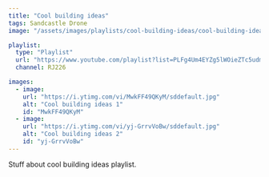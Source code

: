 ```yaml
---
title: "Cool building ideas"
tags: Sandcastle Drone
image: "/assets/images/playlists/cool-building-ideas/cool-building-ideas-logo.jpg"

playlist:
  type: "Playlist"
  url: "https://www.youtube.com/playlist?list=PLFg4Um4EYZg5lWOieZTc5udmgj4CEBnxB"
  channel: RJ226

images:
  - image:
    url: "https://i.ytimg.com/vi/MwkFF49QKyM/sddefault.jpg"
    alt: "Cool building ideas 1"
    id: "MwkFF49QKyM"
  - image:
    url: "https://i.ytimg.com/vi/yj-GrrvVoBw/sddefault.jpg"
    alt: "Cool building ideas 2"
    id: "yj-GrrvVoBw"
---
```

<p>Stuff about cool building ideas playlist.</p>